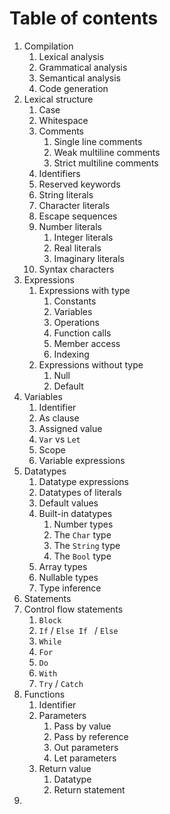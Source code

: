 # Table of contents

1. Compilation
   1. Lexical analysis
   2. Grammatical analysis
   3. Semantical analysis
   4. Code generation
2. Lexical structure
   1. Case
   2. Whitespace
   3. Comments
      1. Single line comments
      2. Weak multiline comments
      3. Strict multiline comments
   4. Identifiers
   5. Reserved keywords
   6. String literals
   7. Character literals
   8. Escape sequences
   9. Number literals
      1. Integer literals
      2. Real literals
      3. Imaginary literals
   10. Syntax characters
3. Expressions
   1. Expressions with type
      1. Constants
      2. Variables
      3. Operations
      4. Function calls
      5. Member access
      6. Indexing
   2. Expressions without type
      1. Null
      2. Default
4. Variables
   1. Identifier
   2. As clause
   3. Assigned value
   4. `Var` vs `Let`
   5. Scope
   6. Variable expressions
5. Datatypes
   1. Datatype expressions
   2. Datatypes of literals
   3. Default values
   4. Built-in datatypes
      1. Number types
      2. The `Char` type
      3. The `String` type
      4. The `Bool` type
   5. Array types
   6. Nullable types
   7. Type inference
6. Statements
7. Control flow statements
   1. `Block`
   2. `If` / `Else If ` / `Else`
   3. `While`
   4. `For`
   5. `Do`
   6. `With`
   7. `Try` / `Catch`
8. Functions
   1. Identifier
   2. Parameters
      1. Pass by value
      2. Pass by reference
      3. Out parameters
      4. Let parameters
   3. Return value
      1. Datatype
      2. Return statement
9. 

